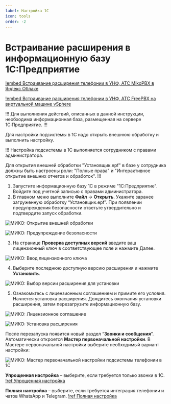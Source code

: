 ```yaml
---
label: Настройка 1C
icon: tools
order: -2
---
```

# Встраивание расширения в информационную базу 1С:Предприятие

[!embed Встраивание расширения телефонии в УНФ, АТС MikoPBX в Яндекс Облаке](https://rutube.ru/play/embed/e483a63e3ebb1bfd0bd8631b6d14b4a7/)

[!embed Встраивание расширения телефонии в УНФ, АТС FreePBX на виртуальной машине vSphere](https://rutube.ru/play/embed/456bc82e7e61b6147434f1661848eb1f/)

!!!
Для выполнения действий, описанных в данной инструкции, необходима информационная база, размещенная на сервере 1С:Предприятие.
!!!

Для настройки подсистемы в 1С надо открыть внешнюю обработку и выполнить настройку.


!!!
Настройка подсистемы в 1С выполняется сотрудником с правами администратора.

Для открытия внешней обработки "Установщик.epf" в базе у сотрудника должны быть настроены роли: "Полные права" и "Интерактивное открытие внешних отчетов и обработок".
!!!

1. Запустите информационную базу 1С в режиме "1С:Предприятие". Войдите под учетной записью с правами администратора.
2. В главном меню выполните **Файл** -> **Открыть**. Укажите заранее загруженную обработку “Установщик.epf”. При появлении предупреждения безопасности ответьте утвердительно и подтвердите запуск обработки.

<img class="miko-shadow img-zoomable"  
src="/assets/nastr_1c/nastroyka_1c/nastroyka_1c_1.png"
data-original="/assets/nastr_1c/nastroyka_1c/nastroyka_1c_1.png"
srcset="/assets/nastr_1c/nastroyka_1c/nastroyka_1c_1.png 1x, /assets/nastr_1c/nastroyka_1c/nastroyka_1c_1.png 2x"
alt="МИКО: Открытие внешней обработки"
/>

<img class="miko-shadow img-zoomable"  
src="/assets/nastr_1c/nastroyka_1c/nastroyka_1c_2.png"
data-original="/assets/nastr_1c/nastroyka_1c/nastroyka_1c_2.png"
srcset="/assets/nastr_1c/nastroyka_1c/nastroyka_1c_2.png 1x, /assets/nastr_1c/nastroyka_1c/nastroyka_1c_2.png 2x"
alt="МИКО: Предупреждение безопасности"
/>

3. На странице **Проверка доступных версий** введите ваш лицензионный ключ в соответствующее поле и нажмите Далее.

<img class="miko-shadow img-zoomable"  
src="/assets/nastr_1c/nastroyka_1c/nastroyka_1c_3.png"
data-original="/assets/nastr_1c/nastroyka_1c/nastroyka_1c_3.png"
srcset="/assets/nastr_1c/nastroyka_1c/nastroyka_1c_3.png 1x, /assets/nastr_1c/nastroyka_1c/nastroyka_1c_3.png 2x"
alt="МИКО: Ввод лицензионного ключа"
/>

4. Выберите последнюю доступную версию расширения и нажмите **Установить**.

<img class="miko-shadow img-zoomable"  
src="/assets/nastr_1c/nastroyka_1c/nastroyka_1c_4.png"
data-original="/assets/nastr_1c/nastroyka_1c/nastroyka_1c_4.png"
srcset="/assets/nastr_1c/nastroyka_1c/nastroyka_1c_4.png 1x, /assets/nastr_1c/nastroyka_1c/nastroyka_1c_4.png 2x"
alt="МИКО: Выбор версии расширения для установки"
/>

5. Ознакомьтесь с лицензионным соглашением и примите его условия. Начнется установка расширения. Дождитесь окончания установки расширения, затем перезагрузите информационную базу.

<img class="miko-shadow img-zoomable"  
src="/assets/nastr_1c/nastroyka_1c/nastroyka_1c_5.png"
data-original="/assets/nastr_1c/nastroyka_1c/nastroyka_1c_5.png"
srcset="/assets/nastr_1c/nastroyka_1c/nastroyka_1c_5.png 1x, /assets/nastr_1c/nastroyka_1c/nastroyka_1c_5.png 2x"
alt="МИКО: Лицензионное соглашение"
/>

<img class="miko-shadow img-zoomable"  
src="/assets/nastr_1c/nastroyka_1c/nastroyka_1c_6.png"
data-original="/assets/nastr_1c/nastroyka_1c/nastroyka_1c_6.png"
srcset="/assets/nastr_1c/nastroyka_1c/nastroyka_1c_6.png 1x, /assets/nastr_1c/nastroyka_1c/nastroyka_1c_6.png 2x"
alt="МИКО: Установка расширения"
/>

После перезапуска появится новый раздел “**Звонки и сообщения**”.
Автоматически откроется **Мастер первоначальной настройки**. В Мастере первоначальной настройки выберите необходимый вариант настройки:

<img class="miko-shadow img-zoomable"  
src="/assets/nastr_1c/nastroyka_1c/nastroyka_1c_7.png"
data-original="/assets/nastr_1c/nastroyka_1c/nastroyka_1c_7.png"
srcset="/assets/nastr_1c/nastroyka_1c/nastroyka_1c_7.png 1x, /assets/nastr_1c/nastroyka_1c/nastroyka_1c_7.png 2x"
alt="МИКО: Мастер первоначальной настройки подсистемы телефонии в 1С"
/>

**Упрощенная настройка** – выберите, если требуется только звонки в 1С.
[!ref Упрощенная настройка](/get-started/nastroyka_1c/simplified_setup_1c)

**Полная настройка** – выберите, если требуется интеграция телефонии и чатов WhatsApp и Telegram.
[!ref Полная настройка](/get-started/nastroyka_1c/full_setup_1c)